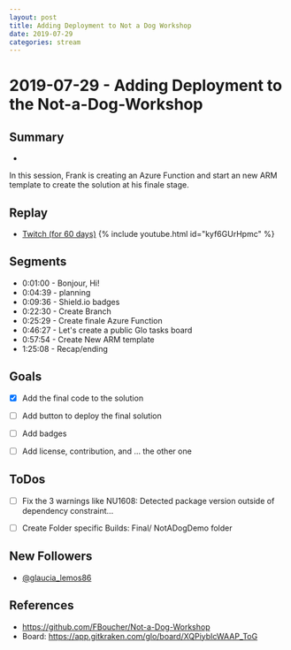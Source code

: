 ```yaml
---
layout: post
title: Adding Deployment to Not a Dog Workshop
date: 2019-07-29
categories: stream
---
```



# 2019-07-29 - Adding Deployment to the Not-a-Dog-Workshop

## Summary
-

In this session, Frank is creating an Azure Function and start an new ARM template to create the solution at his finale stage.  

## Replay


- [Twitch (for 60 days)](https://www.twitch.tv/videos/)
{% include youtube.html id="kyf6GUrHpmc" %}
<br/><!--more-->


Segments
--------

- 0:01:00 - Bonjour, Hi!
- 0:04:39 - planning
- 0:09:36 - Shield.io badges
- 0:22:30 - Create Branch
- 0:25:29 - Create finale Azure Function
- 0:46:27 - Let's create a public Glo tasks board
- 0:57:54 - Create New ARM template
- 1:25:08 - Recap/ending

Goals
-----

- [X] Add the final code to the solution
- [ ] Add button to deploy the final solution
- [ ] Add badges
- [ ] Add license, contribution, and ... the other one


ToDos
-----
- [ ] Fix the 3 warnings like NU1608: Detected package version outside of dependency constraint...
- [ ] Create Folder specific Builds: Final/ NotADogDemo folder


New Followers
-------------

- [@glaucia_lemos86](https://www.twitch.tv/glaucia_lemos86)


References
----------

- https://github.com/FBoucher/Not-a-Dog-Workshop
- Board: https://app.gitkraken.com/glo/board/XQPiybIcWAAP_ToG
